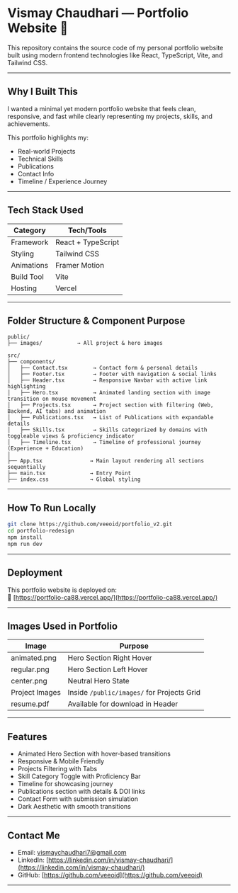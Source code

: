 # Vismay Chaudhari — Portfolio Website 🚀

This repository contains the source code of my personal portfolio website built using modern frontend technologies like React, TypeScript, Vite, and Tailwind CSS.

---

## Why I Built This

I wanted a minimal yet modern portfolio website that feels clean, responsive, and fast while clearly representing my projects, skills, and achievements.

This portfolio highlights my:

- Real-world Projects
- Technical Skills
- Publications
- Contact Info
- Timeline / Experience Journey

---

## Tech Stack Used

| Category   | Tech/Tools         |
| ---------- | ------------------ |
| Framework  | React + TypeScript |
| Styling    | Tailwind CSS       |
| Animations | Framer Motion      |
| Build Tool | Vite               |
| Hosting    | Vercel             |

---

## Folder Structure & Component Purpose

```
public/
├── images/           → All project & hero images

src/
├── components/
│   ├── Contact.tsx        → Contact form & personal details
│   ├── Footer.tsx         → Footer with navigation & social links
│   ├── Header.tsx         → Responsive Navbar with active link highlighting
│   ├── Hero.tsx           → Animated landing section with image transition on mouse movement
│   ├── Projects.tsx       → Project section with filtering (Web, Backend, AI tabs) and animation
│   ├── Publications.tsx   → List of Publications with expandable details
│   ├── Skills.tsx         → Skills categorized by domains with toggleable views & proficiency indicator
│   ├── Timeline.tsx       → Timeline of professional journey (Experience + Education)
│
├── App.tsx               → Main layout rendering all sections sequentially
├── main.tsx              → Entry Point
├── index.css             → Global styling
```

---

## How To Run Locally

```bash
git clone https://github.com/veeoid/portfolio_v2.git
cd portfolio-redesign
npm install
npm run dev
```

---

## Deployment

This portfolio website is deployed on:  
🔗 [https://portfolio-ca88.vercel.app/](https://portfolio-ca88.vercel.app/)

---

## Images Used in Portfolio

| Image          | Purpose                                    |
| -------------- | ------------------------------------------ |
| animated.png   | Hero Section Right Hover                   |
| regular.png    | Hero Section Left Hover                    |
| center.png     | Neutral Hero State                         |
| Project Images | Inside `/public/images/` for Projects Grid |
| resume.pdf     | Available for download in Header           |

---

## Features

- Animated Hero Section with hover-based transitions
- Responsive & Mobile Friendly
- Projects Filtering with Tabs
- Skill Category Toggle with Proficiency Bar
- Timeline for showcasing journey
- Publications section with details & DOI links
- Contact Form with submission simulation
- Dark Aesthetic with smooth transitions

---

## Contact Me

- Email: vismaychaudhari7@gmail.com
- LinkedIn: [https://linkedin.com/in/vismay-chaudhari/](https://linkedin.com/in/vismay-chaudhari/)
- GitHub: [https://github.com/veeoid](https://github.com/veeoid)

---
